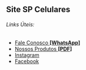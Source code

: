 ## Site SP Celulares

###### Links Úteis:
* [Fale Conosco **[WhatsApp]**](#)
* [Nossos Produtos **[PDF]**](#)
* [Instagram](https://www.instagram.com/saopaulo.celulares/)
* [Facebook](#)
